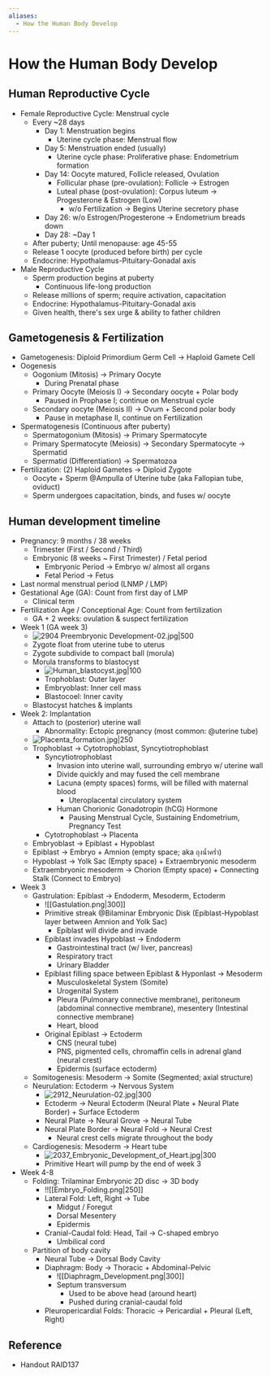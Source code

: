 ```yaml
---
aliases:
  - How the Human Body Develop
---
```


# How the Human Body Develop

## Human Reproductive Cycle

- Female Reproductive Cycle: Menstrual cycle
	- Every ~28 days
		- Day 1: Menstruation begins
			- Uterine cycle phase: Menstrual flow
		- Day 5: Menstruation ended (usually)
			- Uterine cycle phase: Proliferative phase: Endometrium formation
		- Day 14: Oocyte matured, Follicle released, Ovulation
			- Follicular phase (pre-ovulation): Follicle → Estrogen
			- Luteal phase (post-ovulation): Corpus luteum → Progesterone & Estrogen (Low)
				- w/o Fertilization → Begins Uterine secretory phase
		- Day 26: w/o Estrogen/Progesterone → Endometrium breads down
		- Day 28: ~Day 1
	- After puberty; Until menopause: age 45-55
	- Release 1 oocyte (produced before birth) per cycle
	- Endocrine: Hypothalamus-Pituitary-Gonadal axis
- Male Reproductive Cycle
	- Sperm production begins at puberty
		- Continuous life-long production
	- Release millions of sperm; require activation, capacitation
	- Endocrine: Hypothalamus-Pituitary-Gonadal axis
	- Given health, there's sex urge & ability to father children

## Gametogenesis & Fertilization

- Gametogenesis: Diploid Primordium Germ Cell → Haploid Gamete Cell
- Oogenesis
	- Oogonium (Mitosis) → Primary Oocyte
		- During Prenatal phase
	- Primary Oocyte (Meiosis I) → Secondary oocyte + Polar body
		- Paused in Prophase I; continue on Menstrual cycle
	- Secondary oocyte (Meiosis II) → Ovum + Second polar body
		- Pause in metaphase II, continue on Fertilization
- Spermatogenesis (Continuous after puberty)
	- Spermatogonium (Mitosis) → Primary Spermatocyte
	- Primary Spermatocyte (Meiosis) → Secondary Spermatocyte → Spermatid
	- Spermatid (Differentiation) → Spermatozoa
- Fertilization: (2) Haploid Gametes → Diploid Zygote
	- Oocyte + Sperm @Ampulla of Uterine tube (aka Fallopian tube, oviduct)
	- Sperm undergoes capacitation, binds, and fuses w/ oocyte

## Human development timeline

- Pregnancy: 9 months / 38 weeks
	- Trimester (First / Second / Third)
	- Embryonic (8 weeks ~ First Trimester) / Fetal period
		- Embryonic Period → Embryo w/ almost all organs
		- Fetal Period → Fetus
- Last normal menstrual period (LNMP / LMP)
- Gestational Age (GA): Count from first day of LMP
	- Clinical term
- Fertilization Age / Conceptional Age: Count from fertilization
	- GA + 2 weeks: ovulation & suspect fertilization
- Week 1 (GA week 3)
	- ![2904 Preembryonic Development-02.jpg|500](https://upload.wikimedia.org/wikipedia/commons/7/75/2904_Preembryonic_Development-02.jpg)
	- Zygote float from uterine tube to uterus
	- Zygote subdivide to compact ball (morula)
	- Morula transforms to blastocyst
		- ![Human_blastocyst.jpg|100](https://upload.wikimedia.org/wikipedia/commons/7/7b/Human_blastocyst.jpg)
		- Trophoblast: Outer layer
		- Embryoblast: Inner cell mass
		- Blastocoel: Inner cavity
	- Blastocyst hatches & implants
- Week 2: Implantation
	- Attach to (posterior) uterine wall
		- Abnormality: Ectopic pregnancy (most common: @uterine tube)
	- ![Placenta_formation.jpg|250](https://upload.wikimedia.org/wikipedia/commons/9/96/Placenta_formation.jpg)
	- Trophoblast → Cytotrophoblast, Syncytiotrophoblast
		- Syncytiotrophoblast
			- Invasion into uterine wall, surrounding embryo w/ uterine wall
			- Divide quickly and may fused the cell membrane
			- Lacuna (empty spaces) forms, will be filled with maternal blood
				- Uteroplacental circulatory system
			- Human Chorionic Gonadotropin (hCG) Hormone
				- Pausing Menstrual Cycle, Sustaining Endometrium, Pregnancy Test
		- Cytotrophoblast → Placenta
	- Embryoblast → Epiblast + Hypoblast
	- Epiblast → Embryo + Amnion (empty space; aka ถุงน้ำคร่ำ)
	- Hypoblast → Yolk Sac (Empty space) + Extraembryonic mesoderm
	- Extraembryonic mesoderm → Chorion (Empty space) + Connecting Stalk (Connect to Embryo)
- Week 3
	- Gastrulation: Epiblast → Endoderm, Mesoderm, Ectoderm
		- ![[Gastulation.png|300]]
		- Primitive streak @Bilaminar Embryonic Disk (Epiblast-Hypoblast layer between Amnion and Yolk Sac)
			- Epiblast will divide and invade
		- Epiblast invades Hypoblast → Endoderm
			- Gastrointestinal tract (w/ liver, pancreas)
			- Respiratory tract
			- Urinary Bladder
		- Epiblast filling space between Epiblast & Hyponlast → Mesoderm
			- Musculoskeletal System (Somite)
			- Urogenital System
			- Pleura (Pulmonary connective membrane), peritoneum (abdominal connective membrane), mesentery (Intestinal connective membrane)
			- Heart, blood
		- Original Epiblast → Ectoderm
			- CNS (neural tube)
			- PNS, pigmented cells, chromaffin cells in adrenal gland (neural crest)
			- Epidermis (surface ectoderm)
	- Somitogenesis: Mesoderm → Somite (Segmented; axial structure)
	- Neurulation: Ectoderm → Nervous System
		- ![2912_Neurulation-02.jpg|300](https://upload.wikimedia.org/wikipedia/commons/0/0f/2912_Neurulation-02.jpg)
		- Ectoderm → Neural Ectoderm (Neural Plate + Neural Plate Border) + Surface Ectoderm
		- Neural Plate → Neural Grove → Neural Tube
		- Neural Plate Border → Neural Fold → Neural Crest
			- Neural crest cells migrate throughout the body
	- Cardiogenesis: Mesoderm → Heart tube
		- ![2037_Embryonic_Development_of_Heart.jpg|300](https://upload.wikimedia.org/wikipedia/commons/7/74/2037_Embryonic_Development_of_Heart.jpg)
		- Primitive Heart will pump by the end of week 3
- Week 4-8
	- Folding: Trilaminar Embryonic 2D disc → 3D body
		- !![[Embryo_Folding.png|250]]
		- Lateral Fold: Left, Right → Tube
			- Midgut / Foregut
			- Dorsal Mesentery
			- Epidermis
		- Cranial-Caudal fold: Head, Tail → C-shaped embryo
			- Umbilical cord
	- Partition of body cavity
		- Neural Tube → Dorsal Body Cavity
		- Diaphragm: Body → Thoracic + Abdominal-Pelvic
			- ![[Diaphragm_Development.png|300]]
			- Septum transversum
				- Used to be above head (around heart)
				- Pushed during cranial-caudal fold
		- Pleuropericardial Folds: Thoracic → Pericardial + Pleural (Left, Right)

## Reference

- Handout RAID137
